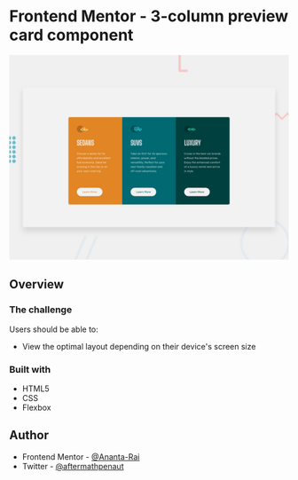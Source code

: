 # Frontend Mentor - 3-column preview card component

![Design preview for the 3-column preview card component coding challenge](./design/desktop-preview.jpg)

## Overview

### The challenge

Users should be able to:

- View the optimal layout depending on their device's screen size

### Built with

- HTML5
- CSS
- Flexbox

## Author

- Frontend Mentor - [@Ananta-Rai](https://www.frontendmentor.io/profile/Ananta-Rai)
- Twitter - [@aftermathpenaut](https://www.twitter.com/aftermathpenaut)
